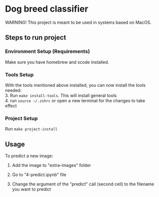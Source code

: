 # Dog breed classifier

WARNING! This project is meant to be used in systems based on MacOS.

## Steps to run project

### Environment Setup (Requirements)

Make sure you have homebrew and xcode installed.

### Tools Setup

With the tools mentioned above installed, you can now install the tools needed:<br> 3. Run `make install-tools`. This will install general tools<br> 4. run `source ~/.zshrc` or open a new terminal for the changes to take effect

### Project Setup

Run `make project-install`

## Usage

To predict a new image:

1. Add the image to "extra-images" folder

2. Go to "4-predict.ipynb" file

3. Change the argument of the "predict" call (second cell) to the filename you want to predict
